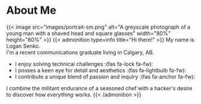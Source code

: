 # About Me

{{< image src="images/portrait-sm.png" alt="A greyscale photograph of a young man with a shaved head and square glasses" width="80%" height="80%" >}}
{{< admonition type=info title="Hi there!" >}}
My name is Logan Senko. <br>
I'm a recent communications graduate living in Calgary, AB.
* I enjoy solving technical challenges :(fas fa-lock fa-fw):
* I posses a keen eye for detail and aesthetics :(fas fa-lightbulb fa-fw):
* I contribute a unique blend of passion and inquiry :(fas fa-anchor fa-fw):

I combine the militant endurance of a seasoned chef with a hacker's desire to discover how *everything* works.
{{< /admonition >}}

